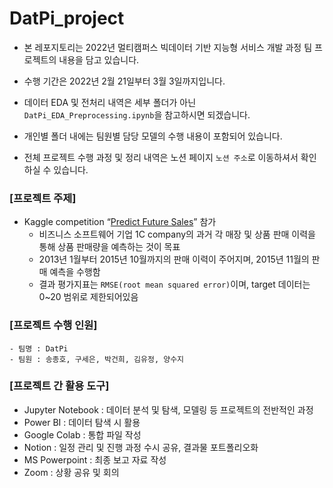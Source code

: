 # DatPi_project

- 본 레포지토리는 2022년 멀티캠퍼스 빅데이터 기반 지능형 서비스 개발 과정 팀 프로젝트의 내용을 담고 있습니다.

- 수행 기간은 2022년 2월 21일부터 3월 3일까지입니다.

- 데이터 EDA 및 전처리 내역은 세부 폴더가 아닌 `DatPi_EDA_Preprocessing.ipynb`을 참고하시면 되겠습니다.

- 개인별 폴더 내에는 팀원별 담당 모델의 수행 내용이 포함되어 있습니다.

- 전체 프로젝트 수행 과정 및 정리 내역은 노션 페이지 `노션 주소`로 이동하셔서 확인하실 수 있습니다.

### [프로젝트 주제]
- Kaggle competition “[Predict Future Sales](https://www.kaggle.com/c/competitive-data-science-predict-future-sales)” 참가
    - 비즈니스 소프트웨어 기업 1C company의 과거 각 매장 및 상품 판매 이력을 통해 상품 판매량을 예측하는 것이 목표
    - 2013년 1월부터 2015년 10월까지의 판매 이력이 주어지며, 2015년 11월의 판매 예측을 수행함
    - 결과 평가지표는 `RMSE(root mean squared error)`이며, target 데이터는 0~20 범위로 제한되어있음

### [프로젝트 수행 인원]
    - 팀명 : DatPi
    - 팀원 : 송종호, 구세은, 박건희, 김유정, 양수지

### [프로젝트 간 활용 도구]
- Jupyter Notebook : 데이터 분석 및 탐색, 모델링 등 프로젝트의 전반적인 과정
- Power BI : 데이터 탐색 시 활용
- Google Colab : 통합 파일 작성
- Notion : 일정 관리 및 진행 과정 수시 공유, 결과물 포트폴리오화
- MS Powerpoint : 최종 보고 자료 작성
- Zoom : 상황 공유 및 회의
